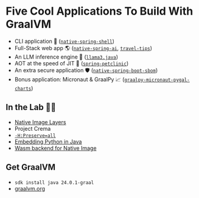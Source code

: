 # Five Cool Applications To Build With GraalVM

* CLI application 🤖 ([`native-spring-shell`](https://github.com/alina-yur/native-spring-shell))
* Full-Stack web app 🌎 ([`native-spring-ai`](https://github.com/alina-yur/native-spring-ai), [`travel-tips`](https://github.com/marcushellberg/travel-tips))
* An LLM inference engine 🤯 ([`llama3.java`](https://github.com/mukel/llama3.java))
* AOT at the speed of JIT 🚀 ([`spring-petclinic`](https://github.com/spring-projects/spring-petclinic))
* An extra secure application 🛡️ ([`native-spring-boot-sbom`](https://github.com/alina-yur/native-spring-boot-sbom))
* Bonus application: Micronaut & GraalPy 📈 ([`graalpy-micronaut-pygal-charts`](https://github.com/graalvm/graal-languages-demos/tree/main/graalpy/graalpy-micronaut-pygal-charts))

##  In the Lab 👩‍🔬

  * [Native Image Layers](https://github.com/oracle/graal/issues/7626)
  * Project Crema
  * [`-H:Preserve=all`](https://github.com/oracle/graal/pull/10180)
  * [Embedding Python in Java](https://github.com/graalvm/graal-languages-demos/tree/main/graalpy)
  * [Wasm backend for Native Image](https://graalvm.github.io/graalvm-demos/native-image/wasm-javac/)

  ## Get GraalVM

  * `sdk install java 24.0.1-graal`
  * [graalvm.org](https://www.graalvm.org/)
